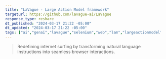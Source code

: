 ```yaml
---
title: "LaVague - Large Action Model framework"
targeturl: https://github.com/lavague-ai/LaVague
response_type: reshare
dt_published: "2024-03-17 21:22 -05:00"
dt_updated: "2024-03-17 21:22 -05:00"
tags: ["ai","genai","lavague","selenium","web","lam","largeactionmodel"]
---
```


> Redefining internet surfing by transforming natural language instructions into seamless browser interactions.
